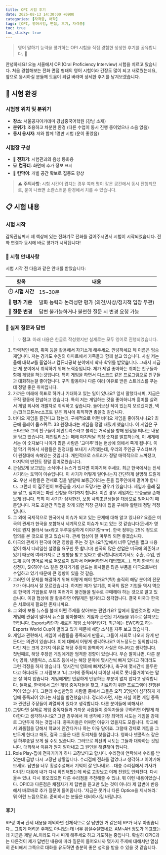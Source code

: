 ```yaml
---
title: OPI 시험 후기
date: 2025-08-13 14:30:00 +0900
categories: [자격증, 어학]
tags: [OPI, 영어시험, 면접, 후기, 자격증]
toc: true
toc_sticky: true
---
```


> 영어 말하기 능력을 평가하는 OPI 시험을 직접 경험한 생생한 후기를 공유합니다. 📝

안녕하세요! 오늘 서울에서 OPI(Oral Proficiency Interview) 시험을 치르고 왔습니다. 처음 경험해보는 전화 면접 형태의 영어 시험이라 긴장도 많이 되고 새로웠는데요, 앞으로 응시하실 분들께 도움이 되길 바라며 상세한 후기를 남겨보겠습니다.

## 🏢 시험 환경

### 시험장 위치 및 분위기

- **장소**: 서울공자아카데미 강남중국어학원 (강남 소재)
- **분위기**: 조용하고 차분한 환경 (다른 수업이 동시 진행 중이었으나 소음 없음)
- **동시 응시자**: 저와 함께 1명만 시험 (운이 좋았음)

### 시험장 구성

- 📱 **전화기**: 시험관과의 음성 통화용
- 💻 **컴퓨터**: 화면에 추가 정보 표시
- 🚧 **칸막이**: 개별 공간 확보로 집중도 향상

> ⚠️ **주의사항**: 시험 시간이 겹치는 경우 여러 명이 같은 공간에서 동시 진행되므로, 운이 나쁘면 소란스러운 환경에서 치를 수 있습니다.

## 📋 시험 내용

### 시험 시작

감독관님께서 제 책상에 있는 전화기로 전화를 걸어주시면서 시험이 시작되었습니다. 전화 연결과 동시에 바로 평가가 시작됩니다!

### 📝 시험 안내사항

시험 시작 전 다음과 같은 안내를 받았습니다:

| 항목             | 내용                                                   |
| ---------------- | ------------------------------------------------------ |
| ⏱️ **시험 시간** | 15~30분                                                |
| 🎯 **평가 기준** | 발화 능력과 논리성만 평가 (의견/사상/정치적 입장 무관) |
| 🔄 **질문 변경** | 답변 불가능하거나 불편한 질문 시 변경 요청 가능        |

### 💬 실제 질문과 답변

> 💡 **참고**: 아래 내용은 한글로 작성했지만 실제로는 모두 영어로 진행되었습니다.

1. 학력적인 배경, 취미 등을 활용해서 자기소개 해주세요.
   안녕하세요 제 이름은 임승재입니다. 저는 경기도 수원의 아파트에서 가족들과 함께 살고 있습니다. 사실 저는 올해 대학교를 졸업하고 컴퓨터공학 분야에서 학사 학위를 받았습니다. 그래서 지금은 제 분야에서 취직하기 위해 노력중입니다.
   제가 제일 좋아하는 취미는 친구들과 함께 게임을 하는것입니다. 특히 게임을 하면서 디스코드 같은 프로그램으로 친구들과 대화하는걸 좋아합니다. 구직 활동이나 다른 여러 이유로 받은 스트레스를 푸는데 정말 좋은 취미입니다.
2. 가까운 미래에 목표로 하거나 기대하고 있는 일이 있나요?
   앞서 말했다시피, 지금은 구직 활동에 전념하고 있습니다. 특히 저는 게임하는 것을 좋아하니까 흥미를 살려서 게임 회사에 개발자로 취직하고 싶습니다. 들어보신 적이 있는지 모르겠지만, 넥슨/크래프톤/nc소프트 같은 회사에 취직하면 좋을것 같습니다.
3. 비디오 게임을 즐긴다고 했는데, 구체적으로 어떤 비디오 게임을 좋아하시나요?
   최근에 클레어 옵스퀴르: 33 원정대라는 게임을 정말 재밌게 했습니다. 이 게임은 구스타브와 그의 친구들이 페인트리스라고 불리는 거석상을 향해 원정을 떠나는 내용을 담고 있습니다. 페인트리스는 매해 마지막날 특정 숫자를 발표하는데, 이 세계에서는 이 숫자보다 나이가 많은 사람은 '고마주'라는 현상에 의해서 죽게 됩니다. 이걸 막기 위해서 사람들은 원정대를 보내기 시작했는데, 우리의 주인공 구스타브가 이 원정대에 속해있는 것입니다. 개인적으로 스토리가 정말 매력적으로 느껴졌고, 마지막의 반전도 정말 흥미로웠습니다.
4. 관심있게 보고있는 소식이나 뉴스가 있다면 이야기해 주세요.
   최근 한국에서는 전세 사기라는 토믹이 이슈입니다. 이 사기가 어떻게 일어나는지 간단하게 설명해 드릴게요. 우선 사람들은 전세로 집을 빌릴때 보증금이라는 돈을 집주인에게 맡겨야 합니다. 그런데 이 집주인이 보증금을 가지고 도망가는 경우가 있습니다. 세입자 몰래 집을 팔고, 심지어는 파산 신청을 하기까지 합니다. 이런 경우 세입자는 보증금을 손해보게 됩니다. 특히 이 사기가 심각한건, 보통 사회초년생들을 대상으로 일어나기 때문입니다. 저도 조만간 직업을 갖게 되면 직장 근처에 집을 구해야 할텐데 정말 걱정입니다.
5. 그 외에 국제적으로 한국에서 이슈가 되고 있는 문제에 대해 알고 있나요?
   요즘은 미국의 관세가 한국을 포함해서 세계적으로 이슈가 되고 있는 것 같습니다(관세가 영어로 뭔지 몰라서 tax라고 두루뭉실하게 이야기함ㅠㅠ). 한국 정부는 25% 정도로 협의를 본 것으로 알고 있습니다. 관세 협상이 잘 마무리 되면 좋겠습니다.
6. 미국의 관세가 한국에 어떤 영향을 주는 것 같나요?(앞에서 너무 답변을 짧고 내용 없이 해서 디테일한 설명을 요구한 듯 합니다)
   한국의 많은 산업은 미국에 의존하고 있기 때문에 여러가지로 큰 영향을 받고 있다고 생각합니다(여기서도 수출, 수입, 반도체 등이 영어로 바로 떠오르지 않아서 어버버하면서 대답했음...). 특히 한국의 삼성전자, SK하이닉스 같은 전자기기를 만드는 회사들은 많은 부품을 미국으로부터 수입하고 있기 때문에 큰 영향이 있을 것 같음.
7. 그러면 이 문제를 해결하기 위해 어떻게 해야 할까요?(헉!)
   솔직히 해당 분야의 전문가가 아니라서 잘 모르겠습니다. 하지만 제가 알기론, 미국의 많은 기업들 역시 역으로 한국의 기업들로 부터 여러가지 물건들을 필수로 구매해야 하는 것으로 알고 있습니다. 이걸 협상에 잘 활용하면 어떻게든 될거라고 생각합니다. 결국 미국과 한국은 서로에게 필요한 존재니까요.
8. 그 외에 보통 뉴스를 볼때 어떤 주제를 찾아보는 편인가요?
   앞에서 말한것처럼 저는 게임에 관심이 많아서 뉴스를 찾아볼때도 게임과 관련된 기사들을 위주로 살펴보는 편입니다. Esports라던가 새로운 게임 소식이라던가. 최근에는 EWC라고 하는 Esports World Cup이 열리고 있기 때문에 해당 소식을 자주 보고 있습니다.
9. 게임과 관련해서, 게임이 사람들을 중독되게 만들고, 그들이 사회로 나오지 않게 만든다는 의견이 있습니다. 이에 대해서 어떻게 생각하나요?
   어느정도는 동의합니다. 다만 저는 크게 2가지 이유로 해당 주장이 완벽하게 사실은 아니라고 생각합니다. 첫번째로, 해당 주장은 게임에게만 엄격한 경향이 있습니다. 무슨 말이냐면, 다른 분야; 영화, 넷플릭스, 스포츠 등에서는 해당 분야에 몇시간씩 빠져 있다고 하더라도 그런 걱정을 하지 않습니다. 몇시간씩 영화에 빠져있거나, 축구에 몇시간식 몰두한다고 하더라도 그 사람보고 '너 그거에 중독되서 더이상 사회로 못나올거야'라는 말은 잘 하지 않습니다. 게임에게만 민감하게 반응하는 부분이 없지 않다고 생각합니다. 둘째로, 한국에서 그런 게임 중독자들을 찾고, 치료하기 위한 프로그램이 진행된 적이 있습니다. 그런데 수십만명의 사람들 중에서 그들은 오직 3명만이 심각하게 게임에 중독되어 있다는 사실을 발견했습니다. 정리하자면, 저는 사실 이런 게임 중독과 관련된 주장들이 과열되어 있다고 생각합니다. 다른 분야들에 비해서요.
10. 그렇다면 실제로 게임 중독자들과 가까운 사람들이 중독자들을 구하려면 어떻게 해야한다고 생각하시나요?
    그런 경우에서 제 생각에 가장 최악의 시도는 게임을 강제로 그만두게 하는 것입니다. 중독자들은 어쩌면 이유가 있을지도 모릅니다. 학교에서 괴롭힘을 당해서 학교에 안간다거나 하는 이유 말이죠. 그럴때 강제로 게임을 그만두게 한다고 해도, 결국 그들은 다른 도피처를 찾을겁니다. 영화나 넷플릭스 같은걸 하루종일 보게 될 수도 있습니다. 그러므로 최선의 시도는 그들과 대화하는 것입니다. 대화해서 이유가 뭔지 알아내고 그 원인을 해결해야 합니다.
11. Role Play-집에 전자기기가 하나 고장났다고 합시다. 수리점에 연락해서 수리를 받았는데 금방 다시 고장난 상황입니다. 수리점에 전화를 걸었다고 생각하고 이야기해 보세요.
    답변을 너무 횡설수설해서 기억이 잘 안나네요... 대충 수리점에서 기사가 다녀간 다음에 내가 다시 확인해봤는데 바로 고장났고 이제 전원도 안켜진다. 다시 올수 있냐. 다시 못오겠으면 다른 수리점을 추천해줄 수 있냐. 뭐 이런 내용이었습니다.
    OPIC과 다른점은 채점자가 제 답변을 듣고만 있는 것이 아니라 제 답변에 반응해서 바로바로 추가 질문이 들어옵니다. '지금은 못가니 다른 Option을 제시해라.' 뭐 이런 느낌으로요. 준비하시는 분들은 대비하시길 바랍니다.

### 후기

RP랑 미국 관세 내용을 제외하면 전체적으로 잘 답변한 거 같은데 RP가 너무 아쉽습니다... 그렇게 어려운 주제도 아니었는데 너무 횡설수설했네요.
AM~AH 정도가 목표였는데 지금은 제발 AL이라도 다시 따게 해주세요 하고 기도하는 중입니다.
확실히 OPIC과는 다른것이 제가 답변한 내용에 따라 질문이 들어오니까 몇가지 주제에 대해서만 열심히 준비해서 그쪽으로 대화를 유도하면 충분히 좋은 성적을 받을 수 있을 것 같습니다.
